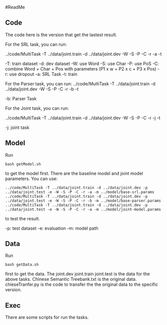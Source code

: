 #ReadMe
## Code
The code here is the version that get the lastest result.

For the SRL task, you can run:

../code/MultiTask -T ../data/joint.train -d ../data/joint.dev -W -S -P -C -r -a -t

-T: train dataset
-d: dev dataset
-W: use Word
-S: use Char
-P: use PoS
-C: combine Word + Char + Pos with parameters (P1 x w + P2 x c + P3 x Pos)
-r: use dropout
-a: SRL Task
-t: train

For the Parser task, you can run:
../code/MultiTask -T ../data/joint.train -d ../data/joint.dev -W -S -P -C -r -b -t

-b: Parser Task

For the Joint task, you can run:

../code/MultiTask -T ../data/joint.train -d ../data/joint.dev -W -S -P -C -r -j -t

-j: joint task

## Model
Run 
```
bash getModel.sh
```
to get the model first.
There are the baseline model and joint model parameters.
You can use:

```
../code/MultiTask -T ../data/joint.train -d ../data/joint.dev -p ../data/joint.test -e -W -S -P -C -r -a -m ../model/base-srl.params
../code/MultiTask -T ../data/joint.train -d ../data/joint.dev -p ../data/joint.test -e -W -S -P -C -r -b -m ../model/base-parser.params
../code/MultiTask -T ../data/joint.train -d ../data/joint.dev -p ../data/joint.test -e -W -S -P -C -r -a -m ../model/joint-model.params
```
to test the result.

-p: test dataset
-e: evaluation
-m: model path

## Data
Run 
```
bash getData.sh
```
first to get the data.
The joint.dev joint.train joint.test is the data for the above tasks.
Chinese Semantic Treebank.txt is the original data.
chieseTranfer.py is the code to transfer the the original data to the specific version.

## Exec
There are some scripts for run the tasks.



